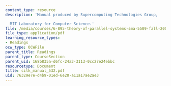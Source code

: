 ```yaml
---
content_type: resource
description: 'Manual produced by Supercomputing Technologies Group,

  MIT Laboratory for Computer Science.'
file: /media/courses/6-895-theory-of-parallel-systems-sma-5509-fall-2003/76329e7ed4b901ed6e20a11a17ae2ae3_cilk_manual_532.pdf
file_type: application/pdf
learning_resource_types:
- Readings
ocw_type: OCWFile
parent_title: Readings
parent_type: CourseSection
parent_uid: 168b835a-d6fc-24a3-3113-0cc27e24ebbc
resourcetype: Document
title: cilk_manual_532.pdf
uid: 76329e7e-d4b9-01ed-6e20-a11a17ae2ae3
---
```

